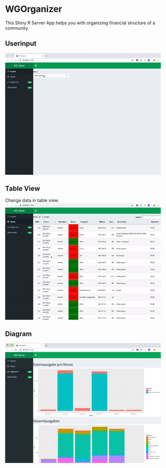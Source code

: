 # WGOrganizer
This Shiny R Server App helps you with organizing financial structure of a community.

## Userinput
![](How_to_Input_800x625x15.gif)

## Table View
Change data in table view.
![](How_to_change_data.gif)

## Diagram
![](diagrams.png)